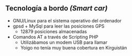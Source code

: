 ## Tecnología a bordo _(Smart car)_

- GNU/Linux para el sistema operativo del ordenador
- gpsd + MySql para leer las posiciones GPS
    - 12879 posiciones almacenadas 
- Comandos AT a través de Scripting PHP
    - Utilizábamos un modem USB para llamar
    - Yoigo no tenía muy buena cobertura en Kirguistán
